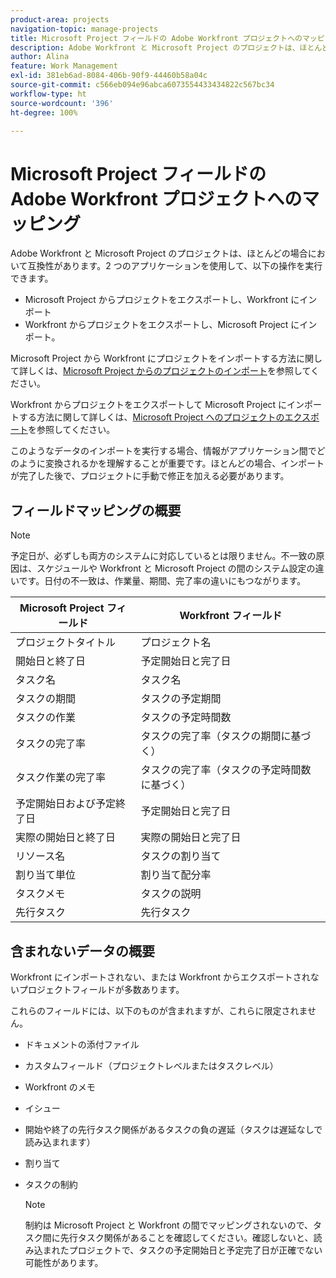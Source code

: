 ```yaml
---
product-area: projects
navigation-topic: manage-projects
title: Microsoft Project フィールドの Adobe Workfront プロジェクトへのマッピング
description: Adobe Workfront と Microsoft Project のプロジェクトは、ほとんどの場合において互換性があります。この記事では、2 つのアプリケーションの最も一般的なプロジェクトフィールドを、相互にマッピングする方法について説明します。
author: Alina
feature: Work Management
exl-id: 381eb6ad-8084-406b-90f9-44460b58a04c
source-git-commit: c566eb094e96abca6073554433434822c567bc34
workflow-type: ht
source-wordcount: '396'
ht-degree: 100%

---
```


# Microsoft Project フィールドの Adobe Workfront プロジェクトへのマッピング

Adobe Workfront と Microsoft Project のプロジェクトは、ほとんどの場合において互換性があります。2 つのアプリケーションを使用して、以下の操作を実行できます。

* Microsoft Project からプロジェクトをエクスポートし、Workfront にインポート
* Workfront からプロジェクトをエクスポートし、Microsoft Project にインポート。 

Microsoft Project から Workfront にプロジェクトをインポートする方法に関して詳しくは、[Microsoft Project からのプロジェクトのインポート](../../../manage-work/projects/create-projects/import-project-from-ms-project.md)を参照してください。

Workfront からプロジェクトをエクスポートして Microsoft Project にインポートする方法に関して詳しくは、[Microsoft Project へのプロジェクトのエクスポート](../../../manage-work/projects/manage-projects/export-project-to-ms-project.md)を参照してください。

このようなデータのインポートを実行する場合、情報がアプリケーション間でどのように変換されるかを理解することが重要です。ほとんどの場合、インポートが完了した後で、プロジェクトに手動で修正を加える必要があります。 

## フィールドマッピングの概要

>[!NOTE]
>
>予定日が、必ずしも両方のシステムに対応しているとは限りません。不一致の原因は、スケジュールや Workfront と Microsoft Project の間のシステム設定の違いです。日付の不一致は、作業量、期間、完了率の違いにもつながります。

| **Microsoft Project フィールド** | **Workfront フィールド** |
|---|---|
| プロジェクトタイトル | プロジェクト名 |
| 開始日と終了日 | 予定開始日と完了日 |
| タスク名 | タスク名 |
| タスクの期間 | タスクの予定期間 |
| タスクの作業 | タスクの予定時間数 |
| タスクの完了率 | タスクの完了率（タスクの期間に基づく） |
| タスク作業の完了率 | タスクの完了率（タスクの予定時間数に基づく） |
| 予定開始日および予定終了日 | 予定開始日と完了日 |
| 実際の開始日と終了日 | 実際の開始日と完了日 |
| リソース名 | タスクの割り当て |
| 割り当て単位 | 割り当て配分率 |
| タスクメモ | タスクの説明 |
| 先行タスク | 先行タスク |

## 含まれないデータの概要

Workfront にインポートされない、または Workfront からエクスポートされないプロジェクトフィールドが多数あります。

これらのフィールドには、以下のものが含まれますが、これらに限定されません。

* ドキュメントの添付ファイル
* カスタムフィールド（プロジェクトレベルまたはタスクレベル）
* Workfront のメモ
* イシュー
* 開始や終了の先行タスク関係があるタスクの負の遅延（タスクは遅延なしで読み込まれます）
* 割り当て
* タスクの制約

  >[!NOTE]
  >
  制約は Microsoft Project と Workfront の間でマッピングされないので、タスク間に先行タスク関係があることを確認してください。確認しないと、読み込まれたプロジェクトで、タスクの予定開始日と予定完了日が正確でない可能性があります。 
